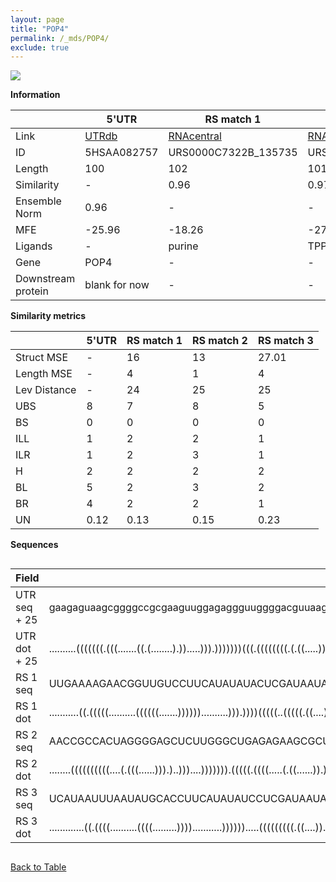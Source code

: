 ```yaml
---
layout: page
title: "POP4"
permalink: /_mds/POP4/
exclude: true
---
```




![](../../alns_9.28.22/aln_5HSAA082757_0.937.png?raw=true)


**Information**

| | 5'UTR       | RS match 1   | RS match 2  | RS match 3 |
| ---- | ----------- | ----------- | ----------- | ----------- |
| Link | <a href="http://utrdb.ba.itb.cnr.it/getutr/5HSAA082757/1" target="_blank" rel="noopener noreferrer">UTRdb</a>   | <a href="https://rnacentral.org/rna/URS0000C7322B/135735" target="_blank" rel="noopener noreferrer">RNAcentral</a>     |<a href="https://rnacentral.org/rna/URS0000C72DC7/1450761" target="_blank" rel="noopener noreferrer">RNAcentral</a>  | <a href="https://rnacentral.org/rna/URS0000ABD533/313627" target="_blank" rel="noopener noreferrer">RNAcentral</a>   |
| ID | 5HSAA082757     | URS0000C7322B_135735     | URS0000C72DC7_1450761     | URS0000ABD533_313627     |
| Length | 100     |  102    | 101   |  102    |
| Similarity | - | 0.96 | 0.97 | 0.96 |
| Ensemble Norm | 0.96 | - | - | - |
| MFE | -25.96 | -18.26 | -27.90 | -16.64 |
| Ligands | - | purine | TPP | purine |
| Gene | POP4 | - | - | - |
| Downstream protein | blank for now    |    -    | -  | - |


**Similarity metrics**

| | 5'UTR       | RS match 1   | RS match 2  | RS match 3 |
| ---- | ----------- | ----------- | ----------- | ----------- |
| Struct MSE | - | 16 | 13 | 27.01 |
| Length MSE | - | 4 | 1 | 4 |
| Lev Distance | - | 24 | 25 | 25 |
| UBS| 8 | 7 | 8 | 5 |
| BS | 0 | 0 | 0 | 0 |
| ILL | 1 | 2 | 2 | 1 |
| ILR | 1 | 2 | 3 | 1 |
| H | 2 | 2 | 2 | 2 |
| BL | 5 | 2 | 3 | 2 |
| BR | 4 | 2 | 2 | 1 |
| UN | 0.12 | 0.13 | 0.15 | 0.23 |

**Sequences**


<div style="overflow-x:auto;">

<table>
<colgroup>
<col width="30%" />
<col width="70%" />
</colgroup>
<thead>
<tr class="header">
<th>Field</th>
<th>Description</th>
</tr>
</thead>
<tbody>
<tr>
<td markdown="span">UTR seq + 25 </td>
<td markdown="span"> gaagaguaagcggggccgcgaaguuggagaggguuggggacguuaagggucggggucuugguacuggugggugaaATGAAGAGTGTGATCTACCATGCAT </td>
</tr>
<tr>
<td markdown="span">UTR dot + 25  </td>
<td markdown="span"> ..........(((((((.(((.......((.(........).)).....))).)))))))(((.((((((((.(.((.....)).).)))))))))))..
</td>
</tr>


<tr>
<td markdown="span">RS 1 seq </td>
<td markdown="span"> UUGAAAAGAACGGUUGUCCUUCAUAUAUACUCGAUAAUAUGGAUCGAGAGUCUCUACCGGAACACCUUAAACGUUCUGACUAUGAAGGCAGAAGAUUUAGAU
</td>
</tr>


<tr>
<td markdown="span">RS 1 dot </td>
<td markdown="span"> ...........((.(((((..........((((((.......))))))..........))).))))(((((..(((((.((....)).)))))..)))))..
</td>
</tr>


<tr>
<td markdown="span">RS 2 seq </td>
<td markdown="span"> AACCGCCACUAGGGGAGCUCUUGGGCUGAGAGAAGCGCUUGCUUCGACCCUUAGAACCUGAUCCGGAUAAUGCCGGCGGAGGGAAGUGGACGGGUGAUGCC
</td>
</tr>


<tr>
<td markdown="span">RS 2 dot </td>
<td markdown="span"> ........((((((((((....(.(((......))).)..)))....))))))).(((((.((((.....(.((......)).)..)))))))))......
</td>
</tr>


<tr>
<td markdown="span">RS 3 seq </td>
<td markdown="span"> UCAUAAUUUAAUAUGCACCUUCAUAUAUCCUCGAUAAUACGGUUCGAAAGUCUCUACCAGGUCACCUUAAAUGACUUGACUAUGAAGGCAGGUCAUUCUAUA
</td>
</tr>


<tr>
<td markdown="span">RS 3 dot </td>
<td markdown="span"> .............((.((((..........((((.........))))...........)))))).....(((((((((.((....)).))))))))).....
</td>
</tr>

</tbody>
</table>


</div>


[Back to Table](../../display)
